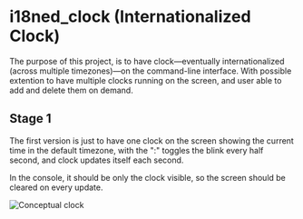# i18ned_clock (Internationalized Clock)

The purpose of this project, is to have clock—eventually internationalized (across multiple timezones)—on the command-line interface. With possible extention to have multiple clocks running on the screen, and user able to add and delete them on demand.

## Stage 1

The first version is just to have one clock on the screen showing the current time in the default timezone, with the ":" toggles the blink every half second, and clock updates itself each second.

In the console, it should be only the clock visible, so the screen should be cleared on every update.

![Conceptual clock](https://raw.githubusercontent.com/mohammed-io/i18ned_clock/master/clock_concept.png)
